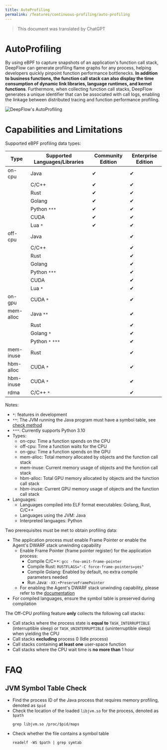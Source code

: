 ```yaml
---
title: AutoProfiling
permalink: /features/continuous-profiling/auto-profiling
---
```


> This document was translated by ChatGPT

# AutoProfiling

By using eBPF to capture snapshots of an application's function call stack, DeepFlow can generate profiling flame graphs for any process, helping developers quickly pinpoint function performance bottlenecks. **In addition to business functions, the function call stack can also display the time consumption of dynamic link libraries, language runtimes, and kernel functions**. Furthermore, when collecting function call stacks, DeepFlow generates a unique identifier that can be associated with call logs, enabling the linkage between distributed tracing and function performance profiling.

![DeepFlow's AutoProfiling](https://yunshan-guangzhou.oss-cn-beijing.aliyuncs.com/pub/pic/20240601665a96f4b63fd.png)

# Capabilities and Limitations

Supported eBPF profiling data types:

| Type      | Supported Languages/Libraries | Community Edition | Enterprise Edition |
| --------- | ----------------------------- | ----------------- | ------------------ |
| on-cpu    | Java                           | ✔                 | ✔                  |
|           | C/C++                          | ✔                 | ✔                  |
|           | Rust                           | ✔                 | ✔                  |
|           | Golang                         | ✔                 | ✔                  |
|           | Python `***`                   | ✔                 | ✔                  |
|           | CUDA                           | ✔                 | ✔                  |
|           | Lua `*`                        | ✔                 | ✔                  |
| off-cpu   | Java                           |                   | ✔                  |
|           | C/C++                          |                   | ✔                  |
|           | Rust                           |                   | ✔                  |
|           | Golang                         |                   | ✔                  |
|           | Python `***`                   |                   | ✔                  |
|           | CUDA                           |                   | ✔                  |
|           | Lua `*`                        |                   | ✔                  |
| on-gpu    | CUDA `*`                       |                   | ✔                  |
| mem-alloc | Java `**`                      |                   | ✔                  |
|           | Rust                           |                   | ✔                  |
|           | Golang `*`                     |                   | ✔                  |
|           | Python `*` `***`               |                   | ✔                  |
| mem-inuse | Rust                           |                   | ✔                  |
| hbm-alloc | CUDA `*`                       |                   | ✔                  |
| hbm-inuse | CUDA `*`                       |                   | ✔                  |
| rdma      | C/C++ `*`                      |                   | ✔                  |

Notes:

- `*`: features in development  
- `**`: The JVM running the Java program must have a symbol table, see [check method](#jvm-symbol-table-check)  
- `***`: Currently supports Python 3.10  
- Types:  
  - on-cpu: Time a function spends on the CPU  
  - off-cpu: Time a function waits for the CPU  
  - on-gpu: Time a function spends on the GPU  
  - mem-alloc: Total memory allocated by objects and the function call stack  
  - mem-inuse: Current memory usage of objects and the function call stack  
  - hbm-alloc: Total GPU memory allocated by objects and the function call stack  
  - hbm-inuse: Current GPU memory usage of objects and the function call stack  
- Languages:  
  - Languages compiled into ELF format executables: Golang, Rust, C/C++  
  - Languages using the JVM: Java  
  - Interpreted languages: Python  

Two prerequisites must be met to obtain profiling data:

- The application process must enable Frame Pointer or enable the Agent's DWARF stack unwinding capability  
  - Enable Frame Pointer (frame pointer register) for the application process:  
    - Compile C/C++: `gcc -fno-omit-frame-pointer`  
    - Compile Rust: `RUSTFLAGS="-C force-frame-pointers=yes"`  
    - Compile Golang: Enabled by default, no extra compile parameters needed  
    - Run Java: `-XX:+PreserveFramePointer`  
  - For enabling the Agent's DWARF stack unwinding capability, please refer to the [documentation](../../configuration/agent/#inputs.ebpf.profile.unwinding)  
- For compiled languages, ensure the symbol table is preserved during compilation  

The Off-CPU profiling feature **only** collects the following call stacks:

- Call stacks where the process state is **equal to** `TASK_INTERRUPTIBLE` (interruptible sleep) or `TASK_UNINTERRUPTIBLE` (uninterruptible sleep) when yielding the CPU  
- Call stacks **excluding** process 0 (Idle process)  
- Call stacks containing **at least one** user-space function  
- Call stacks where the CPU wait time is **no more than** 1 hour  

# FAQ

## JVM Symbol Table Check

- Find the process ID of the Java process that requires memory profiling, denoted as `$pid`  
- Check the location of the loaded `libjvm.so` for the process, denoted as `$path`  
  ```
  grep libjvm.so /proc/$pid/maps
  ```
- Check whether the file contains a symbol table  
  ```
  readelf -WS $path | grep symtab
  ```